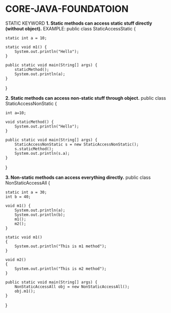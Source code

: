 # CORE-JAVA-FOUNDATOION

STATIC KEYWORD
**1. Static methods can access static stuff directly (without object).**
   EXAMPLE: public class StaticAccessStatic {
    
    static int a = 10;

    static void m1() {
        System.out.println("Hello");
    }

    public static void main(String[] args) {
        staticMethod(); 
        System.out.println(a);
    }
}

**2. Static methods can access non-static stuff through object.**
public class StaticAccessNonStatic {
    
    int a=10;

    void staticMethod() {
        System.out.println("Hello");
    }

    public static void main(String[] args) {
        StaticAccessNonStatic s = new StaticAccessNonStatic();
        s.staticMethod();
        System.out.println(s.a);
    }
}

**3. Non-static methods can access everything directly.**
public class NonStaticAccessAll {
    
    static int a = 30;
    int b = 40;

    void m1() {
        System.out.println(a);
        System.out.println(b);
        m1();
        m2();
    }

    static void m1()
    {
        System.out.println("This is m1 method");
    }

    void m2()
    {
        System.out.println("This is m2 method");
    }

    public static void main(String[] args) {
        NonStaticAccessAll obj = new NonStaticAccessAll();
        obj.m1();
    }
}
